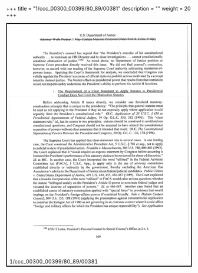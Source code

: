 +++
title = "1/ccc_00300_00399/80_89/00381"
description = ""
weight = 20
+++

<table style="border:2px solid black;max-width:800px;max-height:800px;" 
><tr><td>
<img class="center-fit-jpg"
src="/jpg_/jpg_mueller_report_searchable_381.jpg">
1/ccc_00300_00399/80_89/00381
</img></td></tr></table>
